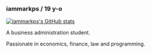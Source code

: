 ### iammarkps / 19 y-o

[![iammarkps's GitHub stats](https://github-readme-stats.vercel.app/api?username=iammarkps)](https://github.com/iammarkps)

A business administration student.

Passionate in economics, finance, law and programming.

